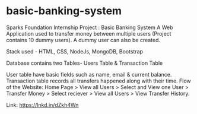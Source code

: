 # basic-banking-system

Sparks Foundation Internship Project : Basic Banking System A Web Application used to transfer money between multiple users (Project contains 10 dummy users). A dummy user can also be created.

Stack used - HTML, CSS, NodeJs, MongoDB, Bootstrap

Database contains two Tables- Users Table & Transaction Table

User table have basic fields such as name, email & current balance. Transaction table records all transfers happened along with their time. Flow of the Website: Home Page > View all Users > Select and View one User > Transfer Money > Select reciever > View all Users > View Transfer History.

Link:
https://lnkd.in/dZkh4Wn
